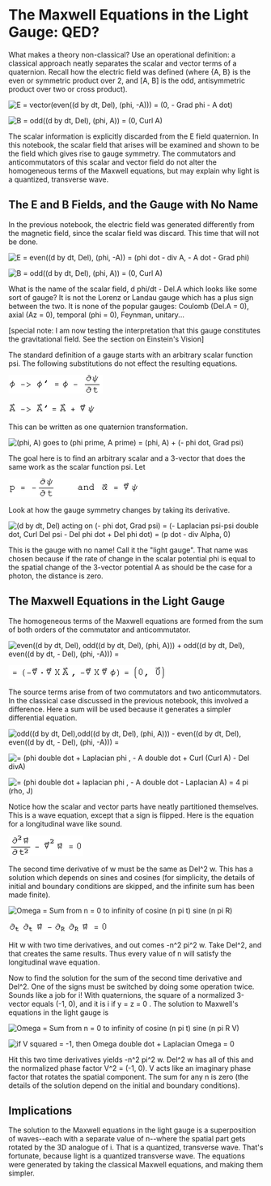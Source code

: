 #  The Maxwell Equations in the Light Gauge: QED?

What makes a theory non-classical?  Use an operational definition: a classical
approach neatly separates the scalar and vector terms of a quaternion.  Recall
how the electric field was defined (where {A, B} is the even or symmetric
product over 2, and [A, B] is the odd, antisymmetric product over two or cross
product).

![E = vector\(even\(\(d by dt, Del\), \(phi, -A\)\)\) = \(0, - Grad phi - A
dot\)](../img/EM/QED/s_gr_1.gif)

![B = odd\(\(d by dt, Del\), \(phi, A\)\) = \(0,  Curl
A\)](../img/EM/QED/s_gr_2.gif)

The scalar information is explicitly discarded from the E field quaternion.
In this notebook, the scalar field that arises will be examined and shown to
be the field which gives rise to gauge symmetry.  The commutators and
anticommutators of this scalar and vector field do not alter the homogeneous
terms of the Maxwell equations, but may explain why light is a quantized,
transverse wave.

##  The E and B Fields, and the Gauge with No Name

In the previous notebook, the electric field was generated differently from
the magnetic field, since the scalar field was discard.  This time that will
not be done.

![E = even\(\(d by dt, Del\), \(phi, -A\)\) = \(phi dot - div A, - A dot -
Grad phi\)](../img/EM/QED/s_gr_3.gif)

![B = odd\(\(d by dt, Del\), \(phi, A\)\) = \(0,  Curl
A\)](../img/EM/QED/s_gr_4.gif)

What is the name of the scalar field, d phi/dt - Del.A which looks like some
sort of gauge?  It is not the Lorenz or Landau gauge which has a plus sign
between the two.  It is none of the popular gauges: Coulomb (Del.A = 0), axial
(Az = 0), temporal (phi = 0), Feynman, unitary...

[special note: I am now testing the interpretation that this gauge constitutes
the gravitational field.  See the section on Einstein's Vision]  

The standard definition of a gauge starts with an arbitrary scalar function
psi.  The following substitutions do not effect the resulting equations.

![phi goes to phi prime = phi - psi dot](../img/EM/QED/s_gr_5.gif)

![A goes to A prime = A + Grad psi](../img/EM/QED/s_gr_6.gif)

This can be written as one quaternion transformation.

![\(phi, A\)  goes to  \(phi prime, A prime\) =  \(phi, A\) + \(- phi dot,
Grad psi\)](../img/EM/QED/s_gr_7.gif)

The goal here is to find an arbitrary scalar and a 3-vector that does the same
work as the scalar function psi.  Let

![p = - phi dot  and  Alpha = Grad psi](../img/EM/QED/s_gr_8.gif)

Look at how the gauge symmetry changes by taking its derivative.

![\(d by dt, Del\) acting on \(- phi dot, Grad psi\) = \(-  Laplacian psi-psi
double dot, Curl Del psi - Del phi dot + Del phi dot\) = \(p dot - div Alpha,
0\)](../img/EM/QED/s_gr_9.gif)

This is the gauge with no name!  Call it the "light gauge".  That name was
chosen because if the rate of change in the scalar potential phi is equal to
the spatial change of the 3-vector potential A as should be the case for a
photon, the distance is zero.

##  The Maxwell Equations in the Light Gauge

The homogeneous terms of the Maxwell equations are formed from the sum of both
orders of the commutator and anticommutator.

![even\(\(d by dt, Del\), odd\(\(d by dt, Del\), \(phi, A\)\)\) + odd\(\(d by
dt, Del\), even\(\(d by dt, - Del\), \(phi, -A\)\)\) =
](../img/EM/QED/s_gr_10.gif)

![= \(- div Curl A , - Curl  Grad phi\) = \(0, 0\)](../img/EM/QED/s_gr_11.gif)

The source terms arise from of two commutators and two anticommutators.  In
the classical case discussed in the previous notebook, this involved a
difference.  Here a sum will be used because it generates a simpler
differential equation.

![odd\(\(d by dt, Del\),odd\(\(d by dt, Del\), \(phi, A\)\)\) - even\(\(d by
dt, Del\), even\(\(d by dt, - Del\), \(phi, -A\)\)\) =](../img/EM/QED/s_gr_12.gif)

![= \(phi double dot + Laplacian phi , - A double dot +  Curl \(Curl A\) - Del
divA\)](../img/EM/QED/s_gr_13.gif)

![= \(phi double dot + laplacian phi , - A double dot -  Laplacian A\) =  4 pi
\(rho, J\)](../img/EM/QED/s_gr_14.gif)

Notice how the scalar and vector parts have neatly partitioned themselves.
This is a wave equation, except that a sign is flipped.  Here is the equation
for a longitudinal wave like sound.

![Omega double dot -  Laplacian Omega = 0](../img/EM/QED/s_gr_15.gif)

The second time derivative of w must be the same as Del^2 w.  This has a
solution which depends on sines and cosines (for simplicity, the details of
initial and boundary conditions are skipped, and the infinite sum has been
made finite).

![Omega = Sum from n = 0 to infinity of cosine \(n pi t\) sine \(n pi
R\)](../img/EM/QED/s_gr_16.gif)

![Omega double dot - Laplacian Omega = 0](../img/EM/QED/s_gr_17.gif)

Hit w with two time derivatives, and out comes -n^2 pi^2 w.  Take Del^2, and
that creates the same results.  Thus every value of n will satisfy the
longitudinal wave equation.

Now to find the solution for the sum of the second time derivative and Del^2.
One of the signs must be switched by doing some operation twice.  Sounds like
a job for i!  With quaternions, the square of a  normalized 3-vector equals
(-1, 0), and it is i if y = z = 0 .  The solution to Maxwell's equations in
the light gauge is

![Omega = Sum from n = 0 to infinity of cosine \(n pi t\) sine \(n pi R
V\)](../img/EM/QED/s_gr_18.gif)

![if   V squared = -1, then Omega double dot +  Laplacian Omega =
0](../img/EM/QED/s_gr_19.gif)

Hit this two time derivatives yields -n^2 pi^2 w.  Del^2 w has all of this and
the normalized phase factor V^2 = (-1, 0).  V acts like an imaginary phase
factor that rotates the spatial component.  The sum for any n is zero (the
details of the solution depend on the initial and boundary conditions).

##  Implications

The solution to the Maxwell equations in the light gauge is a superposition of
waves--each with a separate value of n--where the spatial part gets rotated by
the 3D analogue of i.  That is a quantized, transverse wave.  That's
fortunate, because light is a quantized transverse wave.  The equations were
generated by taking the classical Maxwell equations, and making them simpler.

